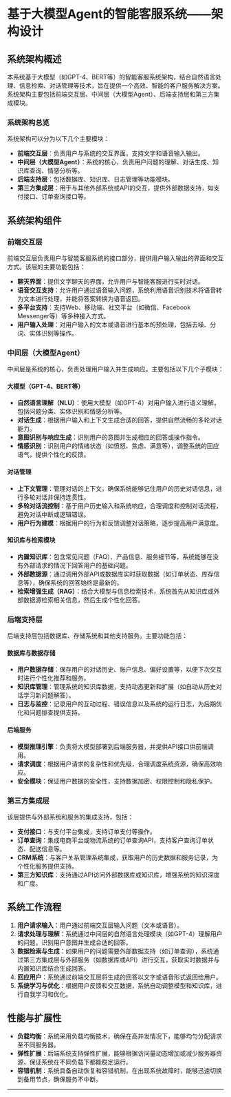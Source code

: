 # 基于大模型Agent的智能客服系统——架构设计

## 系统架构概述

本系统基于大模型（如GPT-4、BERT等）的智能客服系统架构，结合自然语言处理、信息检索、对话管理等技术，旨在提供一个高效、智能的客户服务解决方案。系统架构主要包括前端交互层、中间层（大模型Agent）、后端支持层和第三方集成模块。

### 系统架构总览

系统架构可以分为以下几个主要模块：

- **前端交互层**：负责用户与系统的交互界面，支持文字和语音输入输出。
- **中间层（大模型Agent）**：系统的核心，负责用户问题的理解、对话生成、知识库查询、情感分析等。
- **后端支持层**：包括数据库、知识库、日志管理等功能模块。
- **第三方集成层**：用于与其他外部系统或API的交互，提供外部数据支持，如支付接口、订单查询接口等。

## 系统架构组件

### 前端交互层

前端交互层负责用户与智能客服系统的接口部分，提供用户输入输出的界面和交互方式。该层的主要功能包括：

- **聊天界面**：提供文字聊天的界面，允许用户与智能客服进行实时对话。
- **语音交互支持**：允许用户通过语音输入问题，系统利用语音识别技术将语音转为文本进行处理，并能将答案转换为语音返回。
- **多平台支持**：支持Web、移动端、社交平台（如微信、Facebook Messenger等）等多种接入方式。
- **用户输入处理**：对用户输入的文本或语音进行基本的预处理，包括去噪、分词、实体识别等操作。

### 中间层（大模型Agent）

中间层是系统的核心，负责处理用户输入并生成响应。主要包括以下几个子模块：

#### 大模型（GPT-4、BERT等）

- **自然语言理解（NLU）**：使用大模型（如GPT-4）对用户输入进行语义理解，包括问题分类、实体识别和情感分析等。
- **对话生成**：根据用户输入和上下文生成合适的回答，提供自然流畅的多轮对话能力。
- **意图识别与响应生成**：识别用户的意图并生成相应的回答或操作指令。
- **情感识别**：识别用户的情绪状态（如愤怒、焦虑、满意等），调整系统的回应语气，提供个性化的反馈。

#### 对话管理

- **上下文管理**：管理对话的上下文，确保系统能够记住用户的历史对话信息，进行多轮对话并保持连贯性。
- **多轮对话流控制**：基于用户历史输入和系统响应，合理调度和控制对话流程，避免对话中断或逻辑错误。
- **用户行为建模**：根据用户的行为和反馈调整对话策略，逐步提高用户满意度。

#### 知识库与检索模块

- **内置知识库**：包含常见问题（FAQ）、产品信息、服务细节等，系统能够在没有外部请求的情况下回答用户的基础问题。
- **外部数据源**：通过调用外部API或数据库实时获取数据（如订单状态、库存信息等），确保系统的回答始终是最新的。
- **检索增强生成（RAG）**：结合大模型与信息检索技术，系统首先从知识库或外部数据源检索相关信息，然后生成个性化回答。

### 后端支持层

后端支持层包括数据库、存储系统和其他支持服务。主要功能包括：

#### 数据库与数据存储

- **用户数据存储**：保存用户的对话历史、账户信息、偏好设置等，以便下次交互时进行个性化推荐和服务。
- **知识库管理**：管理系统的知识库数据，支持动态更新和扩展（如自动从历史对话学习新问题解答）。
- **日志与监控**：记录用户的互动过程、错误信息以及系统的运行日志，为后期优化和问题排查提供支持。

#### 后端服务

- **模型推理引擎**：负责将大模型部署到后端服务器，并提供API接口供前端调用。
- **请求调度**：根据用户请求的复杂性和优先级，合理调度系统资源，确保高效响应。
- **安全模块**：保证用户数据的安全性，支持数据加密、权限控制和隐私保护。

### 第三方集成层

该层提供与外部系统和服务的集成支持，包括：

- **支付接口**：与支付平台集成，支持订单支付等操作。
- **订单查询**：集成电商平台或物流系统的订单查询API，支持客户查询订单状态、配送信息等。
- **CRM系统**：与客户关系管理系统集成，获取用户的历史数据和服务记录，为个性化服务提供支持。
- **第三方知识库**：支持通过API访问外部数据库或知识库，增强系统的知识深度和广度。


## 系统工作流程

1. **用户请求输入**：用户通过前端交互层输入问题（文本或语音）。
2. **请求处理与理解**：系统通过中间层的自然语言处理模块（如GPT-4）理解用户的问题，识别用户意图并生成合适的回答。
3. **数据检索与生成**：如果用户的问题需要外部数据支持（如订单查询），系统通过第三方集成层与外部服务（如数据库或API）进行交互，获取实时数据并与内置知识库结合生成回答。
4. **回应用户**：系统通过前端交互层将生成的回答以文字或语音形式返回给用户。
5. **系统学习与优化**：根据用户反馈和交互数据，系统自动调整模型和知识库，进行自我学习和优化。

## 性能与扩展性

- **负载均衡**：系统采用负载均衡技术，确保在高并发情况下，能够均匀分配请求至不同服务器。
- **弹性扩展**：后端系统支持弹性扩展，能够根据访问量动态增加或减少服务器资源，保证系统在不同负载下都能稳定运行。
- **容错机制**：系统具备自动恢复和容错机制，在出现系统故障时，能够迅速切换到备用节点，确保服务不中断。

---
